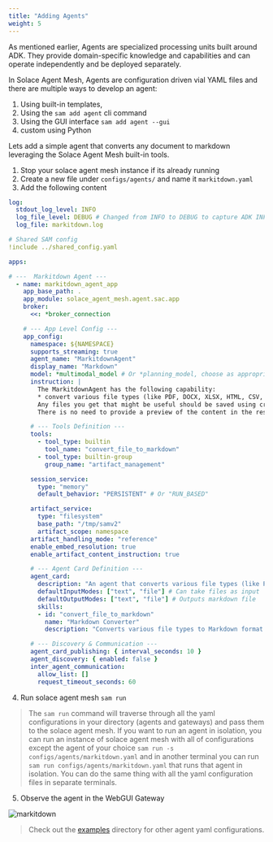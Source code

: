 ```yaml
---
title: "Adding Agents"
weight: 5
---
```


As mentioned earlier, Agents are specialized processing units built around ADK. They provide domain-specific knowledge and capabilities and can operate independently and be deployed separately.

In Solace Agent Mesh, Agents are configuration driven vial YAML files and there are multiple ways to develop an agent:
1. Using built-in templates,
1. Using the `sam add agent` cli command
1. Using the GUI interface `sam add agent --gui`
1. custom using Python

Lets add a simple agent that converts any document to markdown leveraging the Solace Agent Mesh built-in tools.

1. Stop your solace agent mesh instance if its already running
2. Create a new file under `configs/agents/` and name it `markitdown.yaml`
3. Add the following content

```yaml
log:
  stdout_log_level: INFO
  log_file_level: DEBUG # Changed from INFO to DEBUG to capture ADK INFO logs
  log_file: markitdown.log

# Shared SAM config
!include ../shared_config.yaml

apps:

# ---  Markitdown Agent ---
  - name: markitdown_agent_app
    app_base_path: .
    app_module: solace_agent_mesh.agent.sac.app
    broker:
      <<: *broker_connection

    # --- App Level Config ---
    app_config:
      namespace: ${NAMESPACE}
      supports_streaming: true
      agent_name: "MarkitdownAgent"
      display_name: "Markdown"
      model: *multimodal_model # Or *planning_model, choose as appropriate
      instruction: |
        The MarkitdownAgent has the following capability:
        * convert various file types (like PDF, DOCX, XLSX, HTML, CSV, PPTX, ZIP) to Markdown.
        Any files you get that might be useful should be saved using create_artifact.
        There is no need to provide a preview of the content in the response.

      # --- Tools Definition ---
      tools:
        - tool_type: builtin
          tool_name: "convert_file_to_markdown"
        - tool_type: builtin-group
          group_name: "artifact_management"

      session_service:
        type: "memory"
        default_behavior: "PERSISTENT" # Or "RUN_BASED"

      artifact_service:
        type: "filesystem"
        base_path: "/tmp/samv2"
        artifact_scope: namespace
      artifact_handling_mode: "reference"
      enable_embed_resolution: true
      enable_artifact_content_instruction: true

      # --- Agent Card Definition ---
      agent_card:
        description: "An agent that converts various file types (like PDF, DOCX, XLSX, HTML, CSV, PPTX, ZIP) to Markdown format."
        defaultInputModes: ["text", "file"] # Can take files as input
        defaultOutputModes: ["text", "file"] # Outputs markdown file
        skills:
        - id: "convert_file_to_markdown"
          name: "Markdown Converter"
          description: "Converts various file types to Markdown format."

      # --- Discovery & Communication ---
      agent_card_publishing: { interval_seconds: 10 }
      agent_discovery: { enabled: false }
      inter_agent_communication:
        allow_list: []
        request_timeout_seconds: 60
```
4. Run solace agent mesh `sam run`

> The `sam run` command will traverse through all the yaml configurations in your directory (agents and gateways) and pass them to the solace agent mesh. If you want to run an agent in isolation, you can run an instance of solace agent mesh with all of configurations except the agent of your choice `sam run -s configs/agents/markitdown.yaml` and in another terminal you can run `sam run configs/agents/markitdown.yaml` that runs that agent in isolation. You can do the same thing with all the yaml configuration files in separate terminals. 

5. Observe the agent in the WebGUI Gateway

![markitdown](../static/img/markitdown.png)

> Check out the [examples](https://github.com/SolaceLabs/solace-agent-mesh/tree/main/examples/agents) directory for other agent yaml configurations.

